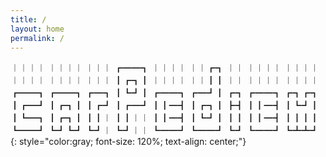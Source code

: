 ```yaml
---
title: /
layout: home
permalink: /
---
```


︱︱︱︱ ︱︱︱︱ ︱︱︱ ┏━━┓ ︱︱︱︱   ︱︱┏┓ ︱︱ ︱︱︱︱ ︱︱︱︱
︱︱︱︱ ︱︱︱︱ ︱︱︱ ┃┏┓┃ ︱︱︱︱   ︱︱┃┃ ︱︱ ︱︱︱︱ ︱︱︱︱
┏━━┓ ┏━━┓ ┏━┓ ┃┗┛┃ ┏━━┓   ┏━┛┃ ┏┓ ┏━━┓ ┏┓┏┓
┃┏━┛ ┃┏┓┃ ┃┏┛ ┃┏━┛ ┃┃━┫   ┃┏┓┃ ┣┫ ┃┃━┫ ┃┗┛┃
┃┗━┓ ┃┏┓┃ ┃┃︱ ┃┃︱︱ ┃┃━┫   ┃┗┛┃ ┃┃ ┃┃━┫ ┃┃┃┃
┗━━┛ ┗┛┗┛ ┗┛︱ ┗┛︱︱ ┗━━┛   ┗━━┛ ┗┛ ┗━━┛ ┗┻┻┛
{: style="color:gray; font-size: 120%; text-align: center;"}
